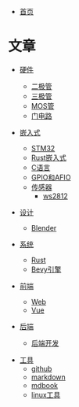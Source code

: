 - [首页](./README.md)

# 文章
- [硬件]()
    - [二极管](./hardware/二极管.md)
    - [三极管](./hardware/三极管.md)
    - [MOS管](./hardware/MOS管.md)
    - [门电路](./hardware/门电路.md)

- [嵌入式]()
    - [STM32](./embedded/stm32.md)
    - [Rust嵌入式](./embedded/Rust嵌入式.md)
    - [C语言](./embedded/C语言.md)
    - [GPIO和AFIO](./embedded/GPIO和AFIO.md)
    - [传感器]()
        - [ws2812](./embedded/传感器/ws2812.md)

- [设计]()
    - [Blender](design/blender.md)

- [系统]()
    - [Rust](./system/rust/rust.md)
    - [Bevy引擎](./system/rust/bevy.md)

- [前端]()
    - [Web](./frontend/web.md)
    - [Vue](./frontend/vue/vue.md)

- [后端]()
    - [后端开发](./backend/后端开发.md)

<!-- - [算法]()
    - [](./algorithm/README.md) -->

<!-- - [数学]()
    - [积分](./math/积分.md)
    - [微分](./math/微分.md) -->

- [工具]()
    - [github](./tools/github.md)
    - [markdown](./tools/markdown.md)
    - [mdbook](./tools/mdbook.md)
    - [linux工具](./tools/linux工具.md)
